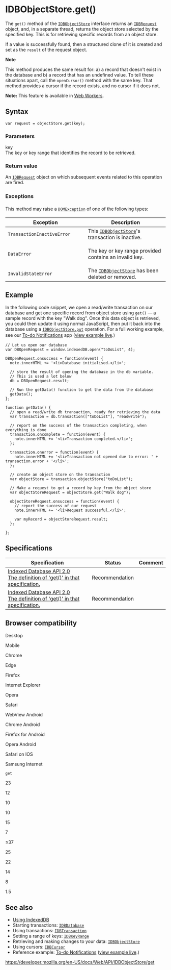 IDBObjectStore.get()
====================

The `get()` method of the [`IDBObjectStore`](../idbobjectstore) interface returns an [`IDBRequest`](../idbrequest) object, and, in a separate thread, returns the object store selected by the specified key. This is for retrieving specific records from an object store.

If a value is successfully found, then a structured clone of it is created and set as the `result` of the request object.

**Note**

This method produces the same result for: a) a record that doesn't exist in the database and b) a record that has an undefined value. To tell these situations apart, call the `openCursor()` method with the same key. That method provides a cursor if the record exists, and no cursor if it does not.

**Note:** This feature is available in [Web Workers](../web_workers_api).

Syntax
------

    var request = objectStore.get(key);

### Parameters

key  
The key or key range that identifies the record to be retrieved.

### Return value

An [`IDBRequest`](../idbrequest) object on which subsequent events related to this operation are fired.

### <span style="line-height: 1.5;">Exceptions</span>

<span style="line-height: 1.5;">This method may raise a [`DOMException`](../domexception) of one of the following types:</span>

<table><colgroup><col style="width: 50%" /><col style="width: 50%" /></colgroup><thead><tr class="header"><th>Exception</th><th>Description</th></tr></thead><tbody><tr class="odd"><td><code>TransactionInactiveError</code></td><td>This <a href="../idbobjectstore"><code>IDBObjectStore</code></a>'s transaction is inactive.</td></tr><tr class="even"><td><code>DataError</code></td><td><p>The key or key range provided contains an invalid key.</p></td></tr><tr class="odd"><td><code>InvalidStateError</code></td><td>The <a href="../idbobjectstore"><code>IDBObjectStore</code></a> has been deleted or removed.<br />
</td></tr></tbody></table>

Example
-------

In the following code snippet, we open a read/write transaction on our database and get one specific record from object store using `get()` — a sample record with the key "Walk dog". Once this data object is retrieved, you could then update it using normal JavaScript, then put it back into the database using a [`IDBObjectStore.put`](put) operation. For a full working example, see our [To-do Notifications](https://github.com/mdn/to-do-notifications/)<span style="line-height: 1.5;"> app (</span>[view example live](https://mdn.github.io/to-do-notifications/)<span style="line-height: 1.5;">.)</span>

    // Let us open our database
    var DBOpenRequest = window.indexedDB.open("toDoList", 4);

    DBOpenRequest.onsuccess = function(event) {
      note.innerHTML += '<li>Database initialised.</li>';

      // store the result of opening the database in the db variable.
      // This is used a lot below
      db = DBOpenRequest.result;

      // Run the getData() function to get the data from the database
      getData();
    };

    function getData() {
      // open a read/write db transaction, ready for retrieving the data
      var transaction = db.transaction(["toDoList"], "readwrite");

      // report on the success of the transaction completing, when everything is done
      transaction.oncomplete = function(event) {
        note.innerHTML += '<li>Transaction completed.</li>';
      };

      transaction.onerror = function(event) {
        note.innerHTML += '<li>Transaction not opened due to error: ' + transaction.error + '</li>';
      };

      // create an object store on the transaction
      var objectStore = transaction.objectStore("toDoList");

      // Make a request to get a record by key from the object store
      var objectStoreRequest = objectStore.get("Walk dog");

      objectStoreRequest.onsuccess = function(event) {
        // report the success of our request
        note.innerHTML += '<li>Request successful.</li>';

        var myRecord = objectStoreRequest.result;
      };

    };

Specifications
--------------

<table><thead><tr class="header"><th>Specification</th><th>Status</th><th>Comment</th></tr></thead><tbody><tr class="odd"><td><a href="https://www.w3.org/TR/IndexedDB/#dom-idbobjectstore-get">Indexed Database API 2.0<br />
<span class="small">The definition of 'get()' in that specification.</span></a></td><td><span class="spec-rec">Recommendation</span></td><td></td></tr><tr class="even"><td><a href="https://www.w3.org/TR/IndexedDB/#dom-idbobjectstore-get">Indexed Database API 2.0<br />
<span class="small">The definition of 'get()' in that specification.</span></a></td><td><span class="spec-rec">Recommendation</span></td><td></td></tr></tbody></table>

Browser compatibility
---------------------

Desktop

Mobile

Chrome

Edge

Firefox

Internet Explorer

Opera

Safari

WebView Android

Chrome Android

Firefox for Android

Opera Android

Safari on IOS

Samsung Internet

`get`

23

12

10

10

15

7

≤37

25

22

14

8

1.5

See also
--------

-   [Using IndexedDB](../indexeddb_api/using_indexeddb)
-   Starting transactions: [`IDBDatabase`](../idbdatabase)
-   Using transactions: [`IDBTransaction`](../idbtransaction)
-   Setting a range of keys: [`IDBKeyRange`](../idbkeyrange)
-   Retrieving and making changes to your data: [`IDBObjectStore`](../idbobjectstore)
-   Using cursors: [`IDBCursor`](../idbcursor)
-   Reference example: [To-do Notifications](https://github.com/mdn/to-do-notifications/tree/gh-pages) ([view example live](https://mdn.github.io/to-do-notifications/).)

<a href="https://developer.mozilla.org/en-US/docs/Web/API/IDBObjectStore/get" class="_attribution-link">https://developer.mozilla.org/en-US/docs/Web/API/IDBObjectStore/get</a>
